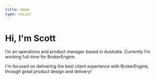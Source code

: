 ```yaml
---
title: Home
type: social
---
```


# Hi, I'm Scott

I’m an operations and product manager based in Australia. Currently I’m working full-time for BrokerEngine.

I'm focused on delivering the best client experience with BrokerEngine, through great product design and delivery!
